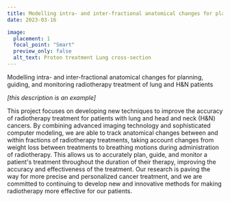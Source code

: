 ```yaml
---
title: Modelling intra- and inter-fractional anatomical changes for planning, guiding, and monitoring radiotherapy treatment of lung and H&N patients 
date: 2023-03-16

image:
  placement: 1
  focal_point: "Smart"
  preview_only: false
  alt_text: Proton treatment Lung cross-section
---
```


Modelling intra- and inter-fractional anatomical changes for planning, guiding, and monitoring radiotherapy treatment of lung and H&N patients 

<!--more-->

*[this description is an example]*

This project focuses on developing new techniques to improve the accuracy of radiotherapy treatment for patients with lung and head and neck (H&N) cancers. By combining advanced imaging technology and sophisticated computer modeling, we are able to track anatomical changes between and within fractions of radiotherapy treatments, taking account changes from weight loss between treatments to breathing motions during administration of radiotherapy. This allows us to accurately plan, guide, and monitor a patient's treatment throughout the duration of their therapy, improving the accuracy and effectiveness of the treatment. Our research is paving the way for more precise and personalized cancer treatment, and we are committed to continuing to develop new and innovative methods for making radiotherapy more effective for our patients.


